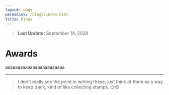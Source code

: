 ```yaml
---
layout: page
permalink: /blogs/index.html
title: Blogs
---
```


> **Last Update:** September 14, 2024

# Awards

aaaaaaaaaaaaaaaaaaaaaaaa

---

> I don't really see the point in writing these; just think of them as a way to keep track, kind of like collecting stamps. 😉😉
